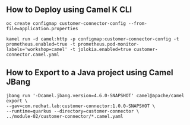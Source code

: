 ## How to Deploy using Camel K CLI

    oc create configmap customer-connector-config --from-file=application.properties

    kamel run -d camel:http -p configmap:customer-connector-config -t prometheus.enabled=true -t prometheus.pod-monitor-labels='workshop=camel' -t jolokia.enabled=true customer-connector.camel.yaml 

## How to Export to a Java project using Camel JBang

    jbang run '-Dcamel.jbang.version=4.6.0-SNAPSHOT' camel@apache/camel export \
    --gav=com.redhat.lab:customer-connector:1.0.0-SNAPSHOT \
    --runtime=quarkus --directory=customer-connector \
    ../module-02/customer-connector/*.camel.yaml
